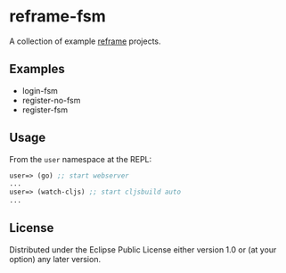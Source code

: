 # reframe-fsm

A collection of example [reframe]() projects.

## Examples

* login-fsm
* register-no-fsm
* register-fsm

## Usage

From the `user` namespace at the REPL:

```clojure
user=> (go) ;; start webserver
...
user=> (watch-cljs) ;; start cljsbuild auto
...
```

## License

Distributed under the Eclipse Public License either version 1.0 or (at
your option) any later version.
